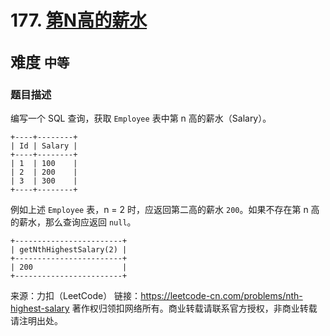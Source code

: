 # 177. [第N高的薪水](https://leetcode-cn.com/problems/nth-highest-salary/)  
<font size=5> 难度 `中等` </font>
---

### 题目描述

编写一个 SQL 查询，获取 `Employee` 表中第 n 高的薪水（Salary）。
```
+----+--------+
| Id | Salary |
+----+--------+
| 1  | 100    |
| 2  | 200    |
| 3  | 300    |
+----+--------+
```
例如上述 `Employee` 表，n = 2 时，应返回第二高的薪水 `200`。如果不存在第 n 高的薪水，那么查询应返回 `null`。
```
+------------------------+
| getNthHighestSalary(2) |
+------------------------+
| 200                    |
+------------------------+
```
来源：力扣（LeetCode）
链接：https://leetcode-cn.com/problems/nth-highest-salary
著作权归领扣网络所有。商业转载请联系官方授权，非商业转载请注明出处。
